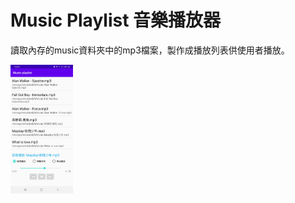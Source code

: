 # Music Playlist 音樂播放器

讀取內存的music資料夾中的mp3檔案，製作成播放列表供使用者播放。

<img src="https://github.com/yushan33/music-playlist/blob/master/Music%20playlist_show.jpg"  width="100px">

